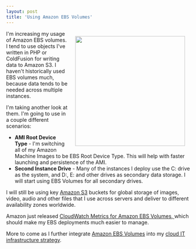 ```yaml
---
layout: post
title: 'Using Amazon EBS Volumes'
---
```

<img title="Amazon EBS Volume Metrics" src="http://d1nqddva888cns.cloudfront.net/EBS_Free_Monitoring_Console.png" alt="" width="300" align="right" style="padding: 15px;" />I'm increasing my usage of Amazon EBS volumes. I tend to use objects I've written in PHP or ColdFusion for writing data to Amazon S3. I haven't historically used EBS volumes much, because data tends to be needed across multiple instances.<p></p>
I'm taking another look at them. I'm going to use in a couple different scenarios:
<ul class="mainlist">
	<li><strong>AMI Root Device Type</strong> - I'm switching all of my Amazon Machine Images to be EBS Root Device Type. This will help with faster launching and persistence of the AMI.</li>
	<li><strong>Second Instance Drive</strong> - Many of the instances I deploy use the C: drive as the system, and D:, E: and other drives as secondary data storage. I will start using EBS Volumes for all secondary drives.</li>
</ul>
I will still be using key <a href="http://www.kinlane.com/category/amazon/amazon-s3/">Amazon S3</a> buckets for global storage of images, video, audio and other files that I use across servers and deliver to different availability zones worldwide.<p></p>
Amazon just released <a href="http://aws.typepad.com/aws/2010/06/new-cloudwatch-metrics-for-amazon-ebs-volumes.html">CloudWatch Metrics for Amazon EBS Volumes, </a>which should make my EBS deployments much easier to manage.<p></p>
More to come as I further integrate <a href="http://aws.amazon.com/ebs/">Amazon EBS Volumes</a> into my <a href="http://www.kinlane.com">cloud IT infrastructure strategy</a>.
